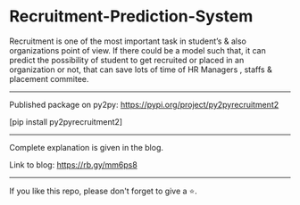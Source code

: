 # Recruitment-Prediction-System

Recruitment is one of the most important task in student’s & also organizations point of view. If there could be a model such that, it can predict the possibility of student to get recruited or placed in an organization or not, that can save lots of time of HR Managers , staffs & placement commitee.

<hr>

Published package on py2py: https://pypi.org/project/py2pyrecruitment2

[pip install py2pyrecruitment2]

<hr>

Complete explanation is given in the blog.

Link to blog: https://rb.gy/mm6ps8

<hr>

If you like this repo, please don't forget to give a ⭐.
